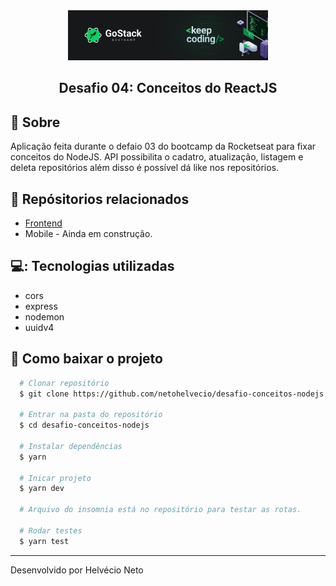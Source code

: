 <div align="center">
  <img src="./public/gostack.png" width="320">

  ## Desafio 04: Conceitos do ReactJS
</div>

## 🔖 Sobre

Aplicação feita durante o defaio 03 do bootcamp da Rocketseat para fixar conceitos do NodeJS. API possibilita o cadatro, atualização, listagem e deleta repositórios além disso é possível dá like nos repositórios.

## 📁 Repósitorios relacionados
- [Frontend](https://github.com/netohelvecio/desafio-conceitos-reactjs)
- Mobile - Ainda em construção.

## 💻: Tecnologias utilizadas

- cors
- express
- nodemon
- uuidv4

## 📂 Como baixar o projeto

```bash
  # Clonar repositório
  $ git clone https://github.com/netohelvecio/desafio-conceitos-nodejs

  # Entrar na pasta do repositório
  $ cd desafio-conceitos-nodejs

  # Instalar dependências
  $ yarn

  # Inicar projeto
  $ yarn dev

  # Arquivo do insomnia está no repositório para testar as rotas.

  # Rodar testes
  $ yarn test
```

---

Desenvolvido por Helvécio Neto
